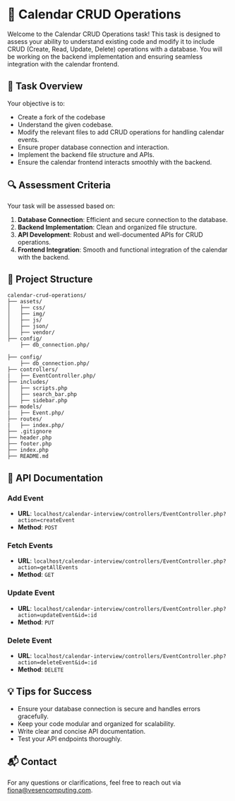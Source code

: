 # 📅 Calendar CRUD Operations

Welcome to the Calendar CRUD Operations task! This task is designed to assess your ability to understand existing code and modify it to include CRUD (Create, Read, Update, Delete) operations with a database. You will be working on the backend implementation and ensuring seamless integration with the calendar frontend.

## 📝 Task Overview

Your objective is to:

- Create a fork of the codebase
- Understand the given codebase.
- Modify the relevant files to add CRUD operations for handling calendar events.
- Ensure proper database connection and interaction.
- Implement the backend file structure and APIs.
- Ensure the calendar frontend interacts smoothly with the backend.

## 🔍 Assessment Criteria

Your task will be assessed based on:

1. **Database Connection**: Efficient and secure connection to the database.
2. **Backend Implementation**: Clean and organized file structure.
3. **API Development**: Robust and well-documented APIs for CRUD operations.
4. **Frontend Integration**: Smooth and functional integration of the calendar with the backend.

## 📂 Project Structure

```
calendar-crud-operations/
├── assets/
│   ├── css/
│   ├── img/
│   ├── js/
│   ├── json/
│   ├── vendor/
├── config/
    ├── db_connection.php/

├── config/
    ├── db_connection.php/
├── controllers/
|   ├── EventController.php/
├── includes/
│   ├── scripts.php
│   ├── search_bar.php
│   ├── sidebar.php
├── models/
|   ├── Event.php/
├── routes/
|   ├── index.php/
├── .gitignore
├── header.php
├── footer.php
├── index.php
├── README.md

```

## 📖 API Documentation

### Add Event

- **URL**: `localhost/calendar-interview/controllers/EventController.php?action=createEvent`
- **Method**: `POST`

### Fetch Events

- **URL**: `localhost/calendar-interview/controllers/EventController.php?action=getAllEvents`
- **Method**: `GET`

### Update Event

- **URL**: `localhost/calendar-interview/controllers/EventController.php?action=updateEvent&id=:id`
- **Method**: `PUT`

### Delete Event

- **URL**: `localhost/calendar-interview/controllers/EventController.php?action=deleteEvent&id=:id`
- **Method**: `DELETE`

## 💡 Tips for Success

- Ensure your database connection is secure and handles errors gracefully.
- Keep your code modular and organized for scalability.
- Write clear and concise API documentation.
- Test your API endpoints thoroughly.

## 📬 Contact

For any questions or clarifications, feel free to reach out via [fiona@vesencomputing.com](mailto:fiona@vesencomputing.com).
